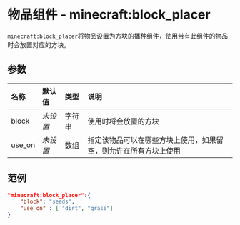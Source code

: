 # 物品组件 - minecraft:block_placer

`minecraft:block_placer`将物品设置为方块的播种组件，使用带有此组件的物品时会放置对应的方块。

## 参数

| 名称 | 默认值 | 类型 | 说明  |
|:----------|:----------|:----------|:----------|
| block | *未设置* | 字符串 | 使用时将会放置的方块 |
| use_on | *未设置*  | 数组 | 指定该物品可以在哪些方块上使用，如果留空，则允许在所有方块上使用 |

## 范例
```json
"minecraft:block_placer":{
    "block": "seeds",
    "use_on" : [ "dirt", "grass"]
}
```
